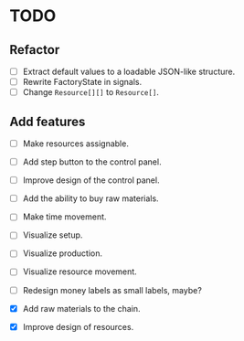 # TODO

## Refactor

- [ ] Extract default values to a loadable JSON-like structure.
- [ ] Rewrite FactoryState in signals.
- [ ] Change `Resource[][]` to `Resource[]`.

## Add features

- [ ] Make resources assignable.
- [ ] Add step button to the control panel.
- [ ] Improve design of the control panel.
- [ ] Add the ability to buy raw materials.
- [ ] Make time movement.
- [ ] Visualize setup.
- [ ] Visualize production.
- [ ] Visualize resource movement.
- [ ] Redesign money labels as small labels, maybe?

- [x] Add raw materials to the chain.
- [x] Improve design of resources.
